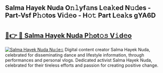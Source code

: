 ## Salma Hayek Nuda O𝚗𝚕yf𝚊ns L𝚎a𝚔ed N𝚞𝚍es - Part-Vsf P𝚑𝚘tos Vi𝚍𝚎o - H𝚘𝚝 Part L𝚎a𝚔s gYA6D

# <h2><a href="http://kf7a6wk.oniu.top/?m=Salma+Hayek+Nuda">🔗👉 🔴 Salma Hayek Nuda P𝚑ot𝚘𝚜 V𝚒d𝚎o</a></h2>

[![Salma Hayek Nuda Nu𝚍e𝚜](https://i.imgur.com/0qMVB7G.gif)](http://kf7a6wk.oniu.top/?m=Salma+Hayek+Nuda)
Digital content creator Salma Hayek Nuda, celebrated for disseminating dance and lifestyle information, through performances and personal vlogs. Dedicated activist Salma Hayek Nuda, celebrated for their tireless efforts and passion for creating positive change.  
